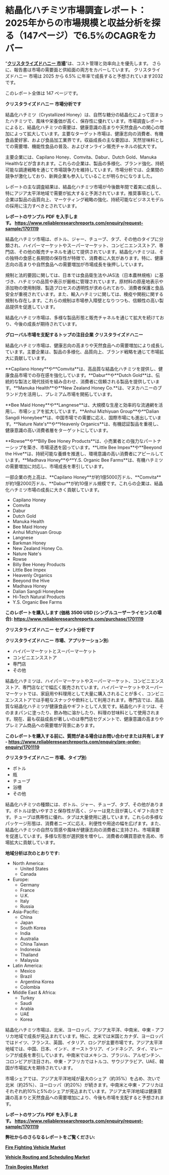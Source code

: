 <p><h1>結晶化ハチミツ市場調査レポート：2025年からの市場規模と収益分析を探る（147ページ）で6.5%のCAGRをカバー</h1></p><p>&ldquo;<strong><a href="https://www.reliableresearchreports.com/crystallized-honey-r1701119?utm_campaign=107&utm_medium=9&utm_source=Github&utm_content=ia&utm_term=23012025&utm_id=crystallized-honey">クリスタライズドハニー 市場</a></strong>&rdquo;は、コスト管理と効率向上を優先します。 さらに、報告書は市場の需要面と供給面の両方をカバーしています。 クリスタライズドハニー 市場は 2025 から 6.5% に年率で成長すると予想されています2032 です。</p>
<p>このレポート全体は 147 ページです。</p>
<p><strong>クリスタライズドハニー 市場分析です</strong></p>
<p><p>結晶化ハチミツ（Crystallized Honey）は、自然な糖分の結晶化によって固まったハチミツで、風味や栄養価が高く、保存性に優れています。市場調査レポートによると、結晶化ハチミツの需要は、健康意識の高まりや天然食品への関心の増加によって拡大しています。主要なターゲット市場は、健康志向の消費者、有機食品愛好家、および食品加工業界です。収益成長の主な要因は、天然甘味料としての需要増、機能性食品の普及、およびオンライン販売チャネルの拡大です。</p><p>主要企業には、Capilano Honey、Comvita、Dabur、Dutch Gold、Manuka Healthなどが含まれます。これらの企業は、製品の多様化、ブランド強化、持続可能な調達戦略を通じて市場競争力を維持しています。市場分析では、企業間の競争が激化しており、新興企業も参入していることが明らかになりました。</p><p>レポートの主な調査結果は、結晶化ハチミツ市場が今後数年間で着実に成長し、特にアジア太平洋地域で需要が拡大すると予測されています。推奨事項として、企業は製品の品質向上、マーケティング戦略の強化、持続可能なビジネスモデルの採用に注力すべきとされています。</p></p>
<p><strong>レポートのサンプル PDF を入手します。&nbsp;<a href="https://www.reliableresearchreports.com/enquiry/request-sample/1701119?utm_campaign=107&utm_medium=9&utm_source=Github&utm_content=ia&utm_term=23012025&utm_id=crystallized-honey">https://www.reliableresearchreports.com/enquiry/request-sample/1701119</a></strong></p>
<p><p>結晶化ハチミツ市場は、ボトル、ジャー、チューブ、タブ、その他のタイプに分類され、ハイパーマーケットやスーパーマーケット、コンビニエンスストア、専門店、その他の販売チャネルを通じて提供されています。結晶化ハチミツは、その独特の食感と長期間の保存性が特徴で、消費者に人気があります。特に、健康志向の高まりや自然食品への需要増加が市場成長を後押ししています。</p><p>規制と法的要因に関しては、日本では食品衛生法やJAS法（日本農林規格）に基づき、ハチミツの品質や表示が厳格に管理されています。原材料の原産地表示や添加物の使用制限、製造プロセスの透明性が求められており、消費者保護と食品安全が重視されています。また、輸入ハチミツに関しては、検疫や関税に関する規制も存在します。これらの規制は市場参入障壁となりつつも、信頼性の高い製品提供を促進しています。</p><p>結晶化ハチミツ市場は、多様な製品形態と販売チャネルを通じて拡大を続けており、今後の成長が期待されています。</p></p>
<p><strong>グローバル市場を支配するトップの注目企業 クリスタライズドハニー</strong></p>
<p><p>結晶化ハチミツ市場は、健康志向の高まりや天然食品への需要増加により成長しています。主要企業は、製品の多様化、品質向上、ブランド戦略を通じて市場拡大に貢献しています。</p><p>**Capilano Honey**や**Comvita**は、高品質な結晶化ハチミツを提供し、健康食品市場での存在感を強化しています。**Dabur**や**Dutch Gold**は、伝統的な製法と現代技術を組み合わせ、消費者に信頼される製品を提供しています。**Manuka Health**や**New Zealand Honey Co.**は、マヌカハニーのブランド力を活用し、プレミアム市場を開拓しています。</p><p>**Bee Maid Honey**や**Langnese**は、大規模な生産と効率的な流通網を活用し、市場シェアを拡大しています。**Anhui Mizhiyuan Group**や**Dalian Sangdi Honeybee**は、中国市場での需要に応え、国際市場にも進出しています。**Nature Nate's**や**Heavenly Organics**は、有機認証製品を重視し、健康意識の高い消費者層をターゲットにしています。</p><p>**Rowse**や**Billy Bee Honey Products**は、小売業者との強力なパートナーシップを築き、市場浸透を図っています。**Little Bee Impex**や**Beeyond the Hive**は、持続可能な養蜂を推進し、環境意識の高い消費者にアピールしています。**Madhava Honey**や**Y.S. Organic Bee Farms**は、有機ハチミツの需要増加に対応し、市場成長を牽引しています。</p><p>一部企業の売上高は、**Capilano Honey**が約1億5000万ドル、**Comvita**が約1億2000万ドル、**Dabur**が約10億ドル規模です。これらの企業は、結晶化ハチミツ市場の成長に大きく貢献しています。</p></p>
<p><ul><li>Capilano Honey</li><li>Comvita</li><li>Dabur</li><li>Dutch Gold</li><li>Manuka Health</li><li>Bee Maid Honey</li><li>Anhui Mizhiyuan Group</li><li>Langnese</li><li>Barkman Honey</li><li>New Zealand Honey Co.</li><li>Nature Nate's</li><li>Rowse</li><li>Billy Bee Honey Products</li><li>Little Bee Impex</li><li>Heavenly Organics</li><li>Beeyond the Hive</li><li>Madhava Honey</li><li>Dalian Sangdi Honeybee</li><li>Hi-Tech Natural Products</li><li>Y.S. Organic Bee Farms</li></ul></p>
<p><strong>このレポートを購入します (価格 3500 USD (シングルユーザーライセンスの場合):&nbsp;<a href="https://www.reliableresearchreports.com/purchase/1701119?utm_campaign=107&utm_medium=9&utm_source=Github&utm_content=ia&utm_term=23012025&utm_id=crystallized-honey">https://www.reliableresearchreports.com/purchase/1701119</a></strong></p>
<p><strong>クリスタライズドハニー セグメント分析です</strong></p>
<p><strong>クリスタライズドハニー 市場、アプリケーション別:</strong></p>
<p><ul><li>ハイパーマーケットとスーパーマーケット</li><li>コンビニエンスストア</li><li>専門店</li><li>その他</li></ul></p>
<p><p>結晶化ハチミツは、ハイパーマーケットやスーパーマーケット、コンビニエンスストア、専門店などで幅広く販売されています。ハイパーマーケットやスーパーマーケットでは、家庭用や料理用として大量に購入されることが多く、コンビニエンスストアでは手軽なスナックや飲料として利用されます。専門店では、高品質な結晶化ハチミツが健康食品やギフトとして人気です。結晶化ハチミツは、そのままパンに塗ったり、飲み物に溶かしたり、料理の甘味料として使用されます。現在、最も収益成長が著しいのは専門店セグメントで、健康意識の高まりやプレミアム商品への需要増が背景にあります。</p></p>
<p><strong>このレポートを購入する前に、質問がある場合はお問い合わせまたは共有します - <a href="https://www.reliableresearchreports.com/enquiry/pre-order-enquiry/1701119?utm_campaign=107&utm_medium=9&utm_source=Github&utm_content=ia&utm_term=23012025&utm_id=crystallized-honey">https://www.reliableresearchreports.com/enquiry/pre-order-enquiry/1701119</a></strong></p>
<p><strong>クリスタライズドハニー 市場、タイプ別:</strong></p>
<p><ul><li>ボトル</li><li>瓶</li><li>チューブ</li><li>浴槽</li><li>その他</li></ul></p>
<p><p>結晶化ハチミツの種類には、ボトル、ジャー、チューブ、タブ、その他があります。ボトルは使いやすさと保存性が高く、ジャーは見た目が美しくギフト向きです。チューブは携帯性に優れ、タブは大量使用に適しています。これらの多様なパッケージ形態は、消費者ニーズに応え、利便性や用途の幅を広げます。また、結晶化ハチミツの自然な質感や風味が健康志向の消費者に支持され、市場需要を促進しています。多様な形態が選択肢を増やし、消費者の購買意欲を高め、市場拡大に貢献しています。</p></p>
<p><strong>地域分析は次のとおりです:</strong></p>
<p><ul>
    <li>
        North America:
        <ul>
            <li>United States</li>
            <li>Canada</li>
        </ul>
    </li>
    <li>
        Europe:
        <ul>
            <li>Germany</li>
            <li>France</li>
            <li>U.K.</li>
            <li>Italy</li>
            <li>Russia</li>
        </ul>
    </li>
    <li>
        Asia-Pacific:
        <ul>
            <li>China</li>
            <li>Japan</li>
            <li>South Korea</li>
            <li>India</li>
            <li>Australia</li>
            <li>China Taiwan</li>
            <li>Indonesia</li>
            <li>Thailand</li>
            <li>Malaysia</li>
        </ul>
    </li>
    <li>
        Latin America:
        <ul>
            <li>Mexico</li>
            <li>Brazil</li>
            <li>Argentina Korea</li>
            <li>Colombia</li>
        </ul>
    </li>
    <li>
        Middle East & Africa:
        <ul>
            <li>Turkey</li>
            <li>Saudi</li>
            <li>Arabia</li>
            <li>UAE</li>
            <li>Korea</li>
        </ul>
    </li>
    </ul></p>
<p><p>結晶化ハチミツ市場は、北米、ヨーロッパ、アジア太平洋、中南米、中東・アフリカ地域で成長が見込まれています。特に、北米では米国とカナダ、ヨーロッパではドイツ、フランス、英国、イタリア、ロシアが主要市場です。アジア太平洋地域では、中国、日本、インド、オーストラリア、インドネシア、タイ、マレーシアが成長を牽引しています。中南米ではメキシコ、ブラジル、アルゼンチン、コロンビアが注目され、中東・アフリカではトルコ、サウジアラビア、UAE、韓国が市場拡大を期待されています。</p><p>市場シェアでは、アジア太平洋地域が最大のシェア（約35%）を占め、次いで北米（約25%）、ヨーロッパ（約20%）が続きます。中南米と中東・アフリカはそれぞれ約10%と5%のシェアが見込まれています。アジア太平洋地域は健康意識の高まりと天然食品への需要増加により、今後も市場を支配すると予想されます。</p></p>
<p><strong>レポートのサンプル PDF を入手します。&nbsp;<a href="https://www.reliableresearchreports.com/enquiry/request-sample/1701119?utm_campaign=107&utm_medium=9&utm_source=Github&utm_content=ia&utm_term=23012025&utm_id=crystallized-honey">https://www.reliableresearchreports.com/enquiry/request-sample/1701119</a></strong></p>
<p><strong></strong></p>
<p><strong></strong></p>
<p><strong></strong></p>
<p><strong></strong></p>
<p><strong>弊社からのさらなるレポートをご覧ください:</strong></p>
<p><strong><p><a href="https://github.com/jawelling7979/Market-Research-Report-List-1/blob/main/fire-fighting-vehicle-market.md?utm_campaign=107&utm_medium=9&utm_source=Github&utm_content=ia&utm_term=23012025&utm_id=crystallized-honey">Fire Fighting Vehicle Market</a></p><p><a href="https://github.com/hartsockdonnette82/Market-Research-Report-List-1/blob/main/vehicle-routing-and-scheduling-market.md?utm_campaign=107&utm_medium=9&utm_source=Github&utm_content=ia&utm_term=23012025&utm_id=crystallized-honey">Vehicle Routing and Scheduling Market</a></p><p><a href="https://github.com/arionmp/Market-Research-Report-List-5/blob/main/train-bogies-market.md?utm_campaign=107&utm_medium=9&utm_source=Github&utm_content=ia&utm_term=23012025&utm_id=crystallized-honey">Train Bogies Market</a></p></strong></p>